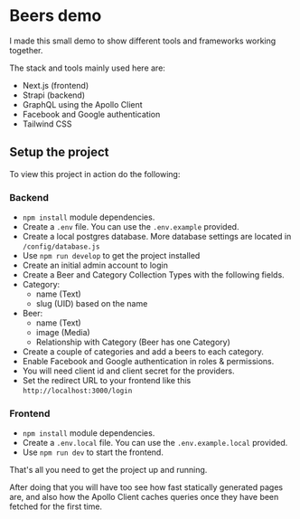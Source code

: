 # Beers demo
I made this small demo to show different tools and frameworks working together.

The stack and tools mainly used here are:

- Next.js (frontend)
- Strapi (backend)
- GraphQL using the Apollo Client
- Facebook and Google authentication
- Tailwind CSS

## Setup the project
To view this project in action do the following:

### Backend
- `npm install` module dependencies.
- Create a `.env` file. You can use the `.env.example` provided.
- Create a local postgres database. More database settings are located in `/config/database.js`
- Use `npm run develop` to get the project installed
- Create an initial admin account to login
- Create a Beer and Category Collection Types with the following fields.
- Category:
  - name (Text)
  - slug (UID) based on the name
- Beer:
  - name (Text)
  - image (Media)
  - Relationship with Category (Beer has one Category)
- Create a couple of categories and add a beers to each category.
- Enable Facebook and Google authentication in roles & permissions.
- You will need client id and client secret for the providers.
- Set the redirect URL to your frontend like this `http://localhost:3000/login`

### Frontend
- `npm install` module dependencies.
- Create a `.env.local` file. You can use the `.env.example.local` provided.
- Use `npm run dev` to start the frontend.

That's all you need to get the project up and running.

After doing that you will have too see how fast  statically generated pages are, and also how the Apollo Client caches queries once they have been fetched for the first time.

